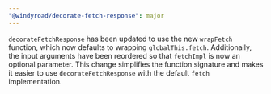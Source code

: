```yaml
---
"@windyroad/decorate-fetch-response": major
---
```


`decorateFetchResponse` has been updated to use the new `wrapFetch` function, which now
defaults to wrapping `globalThis.fetch`. Additionally, the input arguments have been reordered
so that `fetchImpl` is now an optional parameter. This change simplifies the function signature
and makes it easier to use `decorateFetchResponse` with the default `fetch` implementation.
